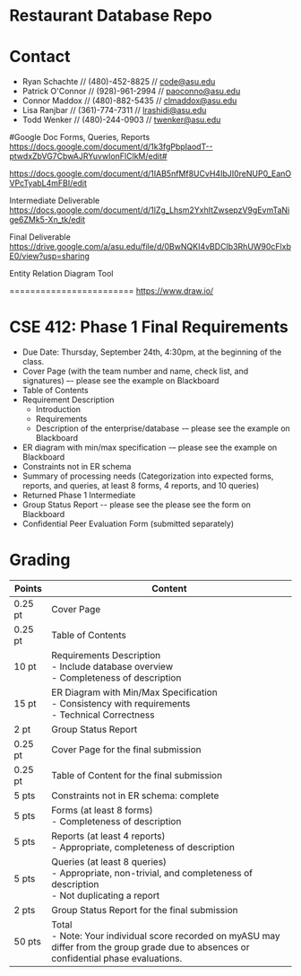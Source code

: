 # Restaurant Database Repo


Contact
========================
- Ryan Schachte // (480)-452-8825 // code@asu.edu
- Patrick O'Connor // (928)-961-2994 // paoconno@asu.edu
- Connor Maddox // (480)-882-5435 // clmaddox@asu.edu
- Lisa Ranjbar // (361)-774-7311 // lrashidi@asu.edu
- Todd Wenker // (480)-244-0903 // twenker@asu.edu

#Google Doc
Forms, Queries, Reports<br>
https://docs.google.com/document/d/1k3fgPbpIaodT--ptwdxZbVG7CbwAJRYuvwIonFlClkM/edit#<br>

https://docs.google.com/document/d/1IAB5nfMf8UCvH4IbJI0reNUP0_EanOVPcTyabL4mFBI/edit


Intermediate Deliverable<br>
https://docs.google.com/document/d/1lZg_Lhsm2YxhItZwsepzV9gEvmTaNige6ZMk5-Xn_tk/edit

Final Deliverable
https://drive.google.com/a/asu.edu/file/d/0BwNQKI4vBDCIb3RhUW90cFlxbE0/view?usp=sharing

Entity Relation Diagram Tool

========================
https://www.draw.io/

CSE 412: Phase 1 Final Requirements
========================
 * Due Date: Thursday, September 24th, 4:30pm, at the beginning of the class.
 * Cover Page (with the team number and name, check list, and signatures) –- please see the example on Blackboard
 * Table of Contents
 * Requirement Description
   - Introduction
   - Requirements
   - Description of the enterprise/database -– please see the example on Blackboard
 * ER diagram with min/max specification -– please see the example on Blackboard
 * Constraints not in ER schema
 * Summary of processing needs (Categorization into expected forms, reports, and queries, at least 8 forms, 4 reports, and 10 queries)
 * Returned Phase 1 Intermediate
 * Group Status Report -- please see the please see the form on Blackboard
 * Confidential Peer Evaluation Form (submitted separately)


Grading
========================
| Points | Content |
| ------------- | ------------- |
| 0.25 pt | Cover Page |
| 0.25 pt | Table of Contents |
| 10 pt | Requirements Description <br> - Include database overview <br> - Completeness of description |
| 15 pt | ER Diagram with Min/Max Specification <br> - Consistency with requirements <br> - Technical Correctness |
| 2 pt | Group Status Report |
| 0.25 pt | Cover Page for the final submission |
| 0.25 pt | Table of Content for the final submission |
| 5 pts | Constraints not in ER schema: complete |
| 5 pts | Forms (at least 8 forms) <br> - Completeness of description |
| 5 pts | Reports (at least 4 reports) <br> - Appropriate, completeness of description |
| 5 pts | Queries (at least 8 queries) <br> - Appropriate, non-trivial, and completeness of description <br> - Not duplicating a report |
| 2 pts | Group Status Report for the final submission |
| 50 pts | Total <br> - Note: Your individual score recorded on myASU may differ from the group grade due to absences or confidential phase evaluations. |
